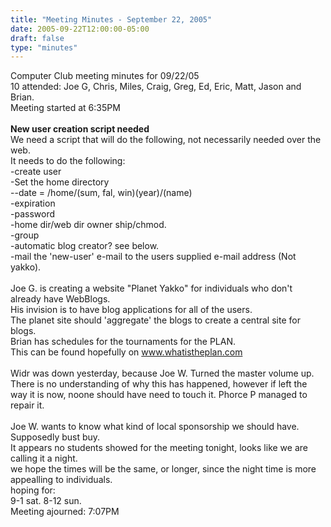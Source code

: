 ```yaml
---
title: "Meeting Minutes - September 22, 2005"
date: 2005-09-22T12:00:00-05:00
draft: false
type: "minutes"
---
```


Computer Club meeting minutes for 09/22/05<br>
   10 attended: Joe G, Chris, Miles, Craig, Greg, Ed, Eric, Matt, Jason and Brian.<br>
Meeting started at 6:35PM<br>
<br>
<b>New user creation script needed</b><br>
We need a script that will do the following, not necessarily needed over the web.<br>
It needs to do the following:<br>
-create user<br>
-Set the home directory<br>
--date = /home/(sum, fal, win)(year)/(name)<br>
-expiration<br>
-password<br>
-home dir/web dir owner ship/chmod.<br>
-group<br>
-automatic blog creator? see below.<br>
-mail the 'new-user' e-mail to the users supplied e-mail address (Not yakko).<br>
<br>
Joe G. is creating a website "Planet Yakko" for individuals who don't already have WebBlogs.<br>
His invision is to have blog applications for all of the users.<br>
The planet site should 'aggregate' the blogs to create a central site for blogs.<br>
Brian has schedules for the tournaments for the PLAN.<br>
This can be found hopefully on www.whatistheplan.com<br>
<br>
Widr was down yesterday, because Joe W. Turned the master volume up.  There is no understanding of why this has happened, however if left the way it is now, noone should have need to touch it. Phorce P managed to repair it.<br>
<br>
Joe W. wants to know what kind of local sponsorship we should have.<br>
Supposedly bust buy.<br>
It appears no students showed for the meeting tonight, looks like we are calling it a night.<br>
we hope the times will be the same, or longer, since the night time is more appealling to individuals.<br>
hoping for:<br>
9-1 sat. 8-12 sun.<br>
Meeting ajourned: 7:07PM<br>
